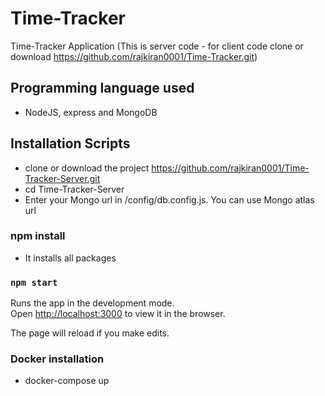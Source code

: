 # Time-Tracker

Time-Tracker Application (This is server code - for client code clone or download https://github.com/rajkiran0001/Time-Tracker.git)

## Programming language used

- NodeJS, express and MongoDB

## Installation Scripts

- clone or download the project https://github.com/rajkiran0001/Time-Tracker-Server.git
- cd Time-Tracker-Server
- Enter your Mongo url in /config/db.config.js. You can use Mongo atlas url

### npm install

- It installs all packages

### `npm start`

Runs the app in the development mode.<br />
Open [http://localhost:3000](http://localhost:3000) to view it in the browser.

The page will reload if you make edits.<br />

### Docker installation

- docker-compose up

